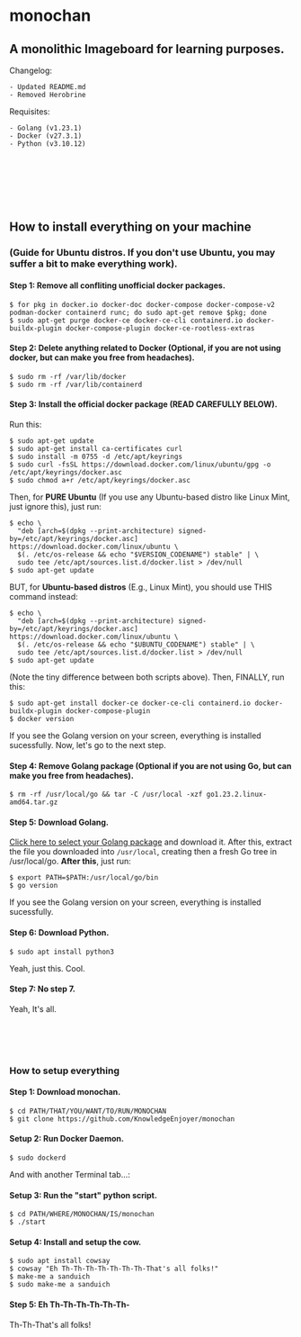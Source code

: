 # monochan
## A monolithic Imageboard for learning purposes. 

Changelog:
```
- Updated README.md
- Removed Herobrine
```

Requisites:
```
- Golang (v1.23.1)
- Docker (v27.3.1)
- Python (v3.10.12)
```

<br/>
<br/>
<br/>
<br/>
<br/>

## How to install everything on your machine
### (Guide for Ubuntu distros. If you don't use Ubuntu, you may suffer a bit to make everything work).
#### Step 1: Remove all confliting unofficial docker packages.
```
$ for pkg in docker.io docker-doc docker-compose docker-compose-v2 podman-docker containerd runc; do sudo apt-get remove $pkg; done
$ sudo apt-get purge docker-ce docker-ce-cli containerd.io docker-buildx-plugin docker-compose-plugin docker-ce-rootless-extras
```
#### Step 2: Delete anything related to Docker (Optional, if you are not using docker, but can make you free from headaches).
```
$ sudo rm -rf /var/lib/docker
$ sudo rm -rf /var/lib/containerd
```
#### Step 3: Install the official docker package (READ CAREFULLY BELOW).
Run this:
```
$ sudo apt-get update
$ sudo apt-get install ca-certificates curl
$ sudo install -m 0755 -d /etc/apt/keyrings
$ sudo curl -fsSL https://download.docker.com/linux/ubuntu/gpg -o /etc/apt/keyrings/docker.asc
$ sudo chmod a+r /etc/apt/keyrings/docker.asc
```
Then, for **PURE Ubuntu** (If you use any Ubuntu-based distro like Linux Mint, just ignore this), just run:
```
$ echo \
  "deb [arch=$(dpkg --print-architecture) signed-by=/etc/apt/keyrings/docker.asc] https://download.docker.com/linux/ubuntu \
  $(. /etc/os-release && echo "$VERSION_CODENAME") stable" | \
  sudo tee /etc/apt/sources.list.d/docker.list > /dev/null
$ sudo apt-get update
```
BUT, for **Ubuntu-based distros** (E.g., Linux Mint), you should use THIS command instead:
```
$ echo \
  "deb [arch=$(dpkg --print-architecture) signed-by=/etc/apt/keyrings/docker.asc] https://download.docker.com/linux/ubuntu \
  $(. /etc/os-release && echo "$UBUNTU_CODENAME") stable" | \
  sudo tee /etc/apt/sources.list.d/docker.list > /dev/null
$ sudo apt-get update
```
(Note the tiny difference between both scripts above).
Then, FINALLY, run this:
```
$ sudo apt-get install docker-ce docker-ce-cli containerd.io docker-buildx-plugin docker-compose-plugin
$ docker version
```
If you see the Golang version on your screen, everything is installed sucessfully. Now, let's go to the next step.

#### Step 4: Remove Golang package (Optional if you are not using Go, but can make you free from headaches).
```
$ rm -rf /usr/local/go && tar -C /usr/local -xzf go1.23.2.linux-amd64.tar.gz
```
#### Step 5: Download Golang.
[Click here to select your Golang package](https://go.dev/dl/) and download it. After this, extract the file you downloaded into `/usr/local`, creating then a fresh Go tree in /usr/local/go.
**After this**, just run:
```
$ export PATH=$PATH:/usr/local/go/bin
$ go version
```
If you see the Golang version on your screen, everything is installed sucessfully.
#### Step 6: Download Python.
```
$ sudo apt install python3
```
Yeah, just this. Cool.
#### Step 7: No step 7.
Yeah, It's all.
<br/>
<br/>
<br/>
<br/>
<br/>

### How to setup everything
#### Step 1: Download monochan.
```
$ cd PATH/THAT/YOU/WANT/TO/RUN/MONOCHAN
$ git clone https://github.com/KnowledgeEnjoyer/monochan
```
#### Setup 2: Run Docker Daemon.
```
$ sudo dockerd
```
And with another Terminal tab...:
#### Setup 3: Run the "start" python script.
```
$ cd PATH/WHERE/MONOCHAN/IS/monochan
$ ./start
```
#### Setup 4: Install and setup the cow.
```
$ sudo apt install cowsay
$ cowsay "Eh Th-Th-Th-Th-Th-Th-Th-That's all folks!"
$ make-me a sanduich
$ sudo make-me a sanduich
```
#### Step 5: Eh Th-Th-Th-Th-Th-Th-
Th-Th-That's all folks!

[1]: https://
